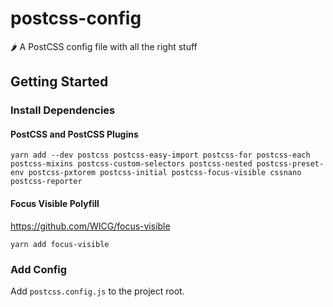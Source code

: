 # postcss-config
🌶 A PostCSS config file with all the right stuff

## Getting Started

### Install Dependencies

#### PostCSS and PostCSS Plugins

```
yarn add --dev postcss postcss-easy-import postcss-for postcss-each postcss-mixins postcss-custom-selectors postcss-nested postcss-preset-env postcss-pxtorem postcss-initial postcss-focus-visible cssnano postcss-reporter
```

#### Focus Visible Polyfill

https://github.com/WICG/focus-visible

```
yarn add focus-visible
```

### Add Config

Add `postcss.config.js` to the project root.
